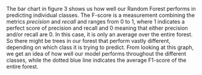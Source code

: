 <p class="text-font">
The bar chart in figure 3 shows us how well our Random Forest performs in predicting individual classes. The F-score is a measurement combining the metrics <i>precision</i> and <i>recall</i> and ranges from 0 to 1, where 1 indicates a perfect score of precision and recall and 0 meaning that either precision and/or recall are 0. In this case, it is only an average over the entire forest. So there might be trees in our forest that perform vastly different, depending on which class it is trying to predict. From looking at this graph, we get an idea of how well our model performs throughout the different classes, while the dotted blue line indicates the average F1-score of the entire forest.
<br>